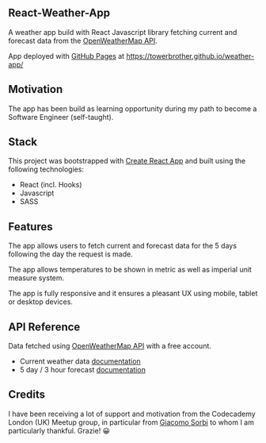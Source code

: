 ## React-Weather-App

A weather app build with React Javascript library fetching current and forecast data from the [OpenWeatherMap API](https://openweathermap.org/api).

App deployed with [GitHub Pages](https://pages.github.com/) at https://towerbrother.github.io/weather-app/

## Motivation

The app has been build as learning opportunity during my path to become a Software Engineer (self-taught).

## Stack

This project was bootstrapped with [Create React App](https://github.com/facebook/create-react-app) and built using the following technologies:

- React (incl. Hooks)
- Javascript
- SASS

## Features

The app allows users to fetch current and forecast data for the 5 days following the day the request is made.

The app allows temperatures to be shown in metric as well as imperial unit measure system.

The app is fully responsive and it ensures a pleasant UX using mobile, tablet or desktop devices.

## API Reference

Data fetched using [OpenWeatherMap API](https://openweathermap.org/api) with a free account.

- Current weather data [documentation](https://openweathermap.org/current)
- 5 day / 3 hour forecast [documentation](https://openweathermap.org/forecast5)

## Credits

I have been receiving a lot of support and motivation from the Codecademy London (UK) Meetup group, in particular from [Giacomo Sorbi](https://github.com/GiacomoSorbi) to whom I am particularly thankful. Grazie! :grinning:
